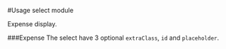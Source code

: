 #Usage select module

Expense display. 

###Expense
The select have 3 optional `extraClass`, `id` and  `placeholder`.


